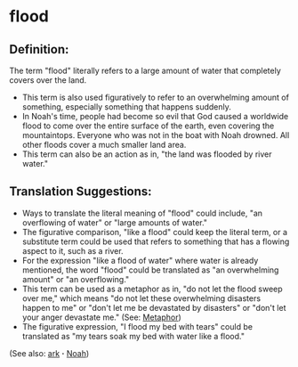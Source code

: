 # flood #

## Definition: ##

The term "flood" literally refers to a large amount of water that completely covers over the land. 

* This term is also used figuratively to refer to an overwhelming amount of something, especially something that happens suddenly.
* In Noah's time, people had become so evil that God caused a worldwide flood to come over the entire surface of the earth, even covering the mountaintops. Everyone who was not in the boat with Noah drowned. All other floods cover a much smaller land area.
* This term can also be an action as in, "the land was flooded by river water."

## Translation Suggestions: ##

* Ways to translate the literal meaning of "flood" could include, "an overflowing of water" or "large amounts of water."
* The figurative comparison, "like a flood" could keep the literal term, or a substitute term could be used that refers to something that has a flowing aspect to it, such as a river.
* For the expression "like a flood of water" where water is already mentioned, the word "flood" could be translated as "an overwhelming amount" or "an overflowing."
* This term can be used as a metaphor as in, "do not let the flood sweep over me," which means "do not let these overwhelming disasters happen to me" or "don't let me be devastated by disasters" or "don't let your anger devastate me." (See: [Metaphor](https://git.door43.org/Door43/en-ta-translate-vol1/src/master/content/figs_metaphor.md))
* The figurative expression, "I flood my bed with tears" could be translated as "my tears soak my bed with water like a flood."

(See also: [ark](../other/ark.md) **·** [Noah](../other/noah.md))

